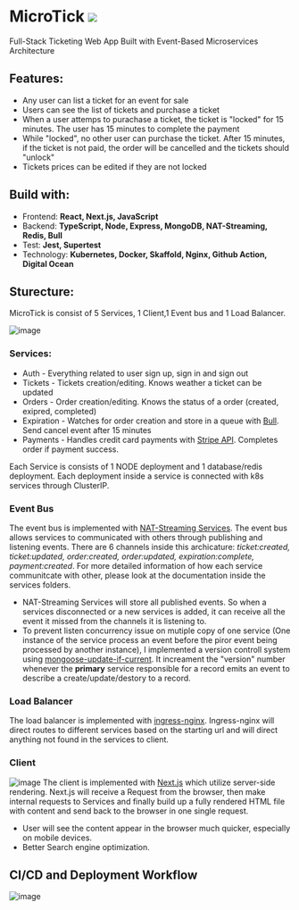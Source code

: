 # MicroTick ![](https://github.com/syuChen1/MicroTick/actions/workflows/deploy-manifests.yaml/badge.svg)
Full-Stack Ticketing Web App Built with Event-Based Microservices Architecture

## Features:
- Any user can list a ticket for an event for sale
- Users can see the list of tickets and purchase a ticket
- When a user attemps to purachase a ticket, the ticket is "locked" for 15 minutes. The user has 15 minutes to complete the payment
- While "locked", no other user can purchase the ticket. After 15 minutes, if the ticket is not paid, the order will be cancelled and the tickets should "unlock"
- Tickets prices can be edited if they are not locked

## Build with:
- Frontend: **React, Next.js, JavaScript**
- Backend: **TypeScript, Node, Express, MongoDB, NAT-Streaming, Redis, Bull**
- Test: **Jest, Supertest**
- Technology: **Kubernetes, Docker, Skaffold, Nginx, Github Action, Digital Ocean**

## Sturecture:
MicroTick is consist of 5 Services, 1 Client,1 Event bus and 1 Load Balancer.


![image](https://user-images.githubusercontent.com/44207825/127675164-70706561-2fb5-4a00-adba-833da9315152.png)

### Services:
- Auth - Everything related to user sign up, sign in and sign out
- Tickets - Tickets creation/editing. Knows weather a ticket can be updated
- Orders - Order creation/editing. Knows the status of a order (created, exipred, completed)
- Expiration - Watches for order creation and store in a queue with [Bull](https://optimalbits.github.io/bull/). Send cancel event after 15 minutes
- Payments - Handles credit card payments with [Stripe API](https://stripe.com/docs/api). Completes order if payment success.

Each Service is consists of 1 NODE deployment and 1 database/redis deployment. Each deployment inside a service is connected with k8s services through ClusterIP. 
### Event Bus
The event bus is implemented with [NAT-Streaming Services](https://docs.nats.io/nats-streaming-concepts/intro). The event bus allows services to communicated with others through publishing and listening events. There are 6 channels inside this archicature: *ticket:created, ticket:updated, order:created, order:updated, expiration:complete, payment:created*. For more detailed information of how each service communitcate with other, please look at the documentation inside the services folders.
- NAT-Streaming Services will store all published events. So when a services disconnected or a new services is added, it can receive all the event it missed from the channels it is listening to.
- To prevent listen concurrency issue on mutiple copy of one service (One instance of the service process an event before the piror event being processed by another instance), I implemented a version controll system using [mongoose-update-if-current](https://www.npmjs.com/package/mongoose-update-if-current). It increament the "version" number whenever the **primary** service responsible for a record emits an event to describe a create/update/destory to a record.
### Load Balancer
The load balancer is implemented with [ingress-nginx](https://kubernetes.github.io/ingress-nginx/deploy/). Ingress-nginx will direct routes to different services based on the starting url and will direct anything not found in the services to client. 
### Client
![image](https://user-images.githubusercontent.com/44207825/127682561-023161f0-80ec-4eb9-a847-5442d9f538ad.png)
The client is implemented with [Next.js](https://nextjs.org/) which utilize server-side rendering. Next.js will receive a Request from the browser, then make internal requests to Services and finally build up a fully rendered HTML file with content and send back to the browser in one single request. 
- User will see the content appear in the browser much quicker, especially on mobile devices. 
- Better Search engine optimization.

## CI/CD and Deployment Workflow
![image](https://user-images.githubusercontent.com/44207825/127685432-9c91efc7-9e22-4d28-a96d-60943304a369.png)
